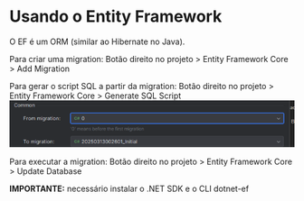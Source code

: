 # Usando o Entity Framework

O EF é um ORM (similar ao Hibernate no Java).

Para criar uma migration: 
Botão direito no projeto > Entity Framework Core > Add Migration

Para gerar o script SQL a partir da migration:
Botão direito no projeto > Entity Framework Core > Generate SQL Script
![img.png](assets/img.png)

Para executar a migration:
Botão direito no projeto > Entity Framework Core > Update Database

**IMPORTANTE:** necessário instalar o .NET SDK e o CLI dotnet-ef
